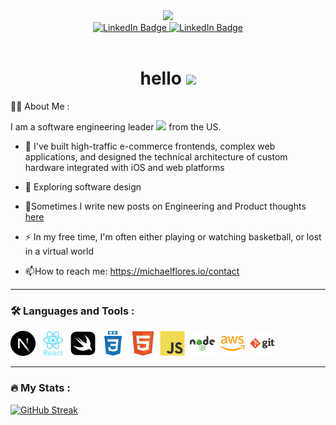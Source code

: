 <div id="header" align="center">
  <img src="https://media.giphy.com/media/M9gbBd9nbDrOTu1Mqx/giphy.gif" width="100"/>
  <div id="badges">
  <a href="https://www.linkedin.com/in/mikeflores1/">
    <img src="https://img.shields.io/badge/LinkedIn-blue?style=for-the-badge&logo=linkedin&logoColor=white" alt="LinkedIn Badge"/>
  </a>
  <a href="https://www.threads.net/mike_flores23">
    <img src="https://img.shields.io/badge/Threads-black?style=for-the-badge&logo=threads&logoColor=white" alt="LinkedIn Badge"/>
  </a>
</div>

  <img src="https://komarev.com/ghpvc/?username=michaelaflores&style=flat-square&color=green" alt=""/>
  <h1>
    hello
    <img src="https://media.giphy.com/media/hvRJCLFzcasrR4ia7z/giphy.gif" width="30px"/>
  </h1>
</div>

<div align="center>
  ---

### :man_technologist: About Me :
  I am a software engineering leader <img src="https://media.giphy.com/media/WUlplcMpOCEmTGBtBW/giphy.gif" width="30"> from the US.
  - :telescope: I've built high-traffic e-commerce frontends, complex web applications, and designed the technical architecture of custom hardware integrated with iOS and web platforms

  - :seedling: Exploring software design
  
  - 📝Sometimes I write new posts on Engineering and Product thoughts [here](https://michaelflores.io/blog)

  - :zap: In my free time, I'm often either playing or watching basketball, or lost in a virtual world 

  - :mailbox:How to reach me: https://michaelflores.io/contact

---

### :hammer_and_wrench: Languages and Tools :
<div>
    <img src="https://github.com/devicons/devicon/blob/master/icons/nextjs/nextjs-original.svg" title="NextJS" alt="NextJS" width="40" height="40"/>&nbsp;
  <img src="https://github.com/devicons/devicon/blob/master/icons/react/react-original-wordmark.svg" title="React" alt="React" width="40" height="40"/>&nbsp;
  <img src="https://github.com/devicons/devicon/blob/master/icons/swift/swift-plain.svg" title="Swift" alt="Swift" width="40" height="40"/>&nbsp;
  <img src="https://github.com/devicons/devicon/blob/master/icons/css3/css3-plain-wordmark.svg"  title="CSS3" alt="CSS" width="40" height="40"/>&nbsp;
  <img src="https://github.com/devicons/devicon/blob/master/icons/html5/html5-original.svg" title="HTML5" alt="HTML" width="40" height="40"/>&nbsp;
  <img src="https://github.com/devicons/devicon/blob/master/icons/javascript/javascript-original.svg" title="JavaScript" alt="JavaScript" width="40" height="40"/>&nbsp;
  <img src="https://github.com/devicons/devicon/blob/master/icons/nodejs/nodejs-original-wordmark.svg" title="NodeJS" alt="NodeJS" width="40" height="40"/>&nbsp;
  <img src="https://github.com/devicons/devicon/blob/master/icons/amazonwebservices/amazonwebservices-plain-wordmark.svg" title="AWS" alt="AWS" width="40" height="40"/>&nbsp;
  <img src="https://github.com/devicons/devicon/blob/master/icons/git/git-original-wordmark.svg" title="Git" **alt="Git" width="40" height="40"/>
</div>

---

### :fire: My Stats :
[![GitHub Streak](http://github-readme-streak-stats.herokuapp.com?user=michaelaflores&theme=dark)](https://git.io/streak-stats)
